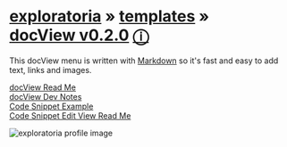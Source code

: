 [exploratoria]( http://exploratoria.github.io/ ) &raquo;  [templates]( http://exploratoria.github.io/templates ) &raquo;  
[docView v0.2.0]( doc-view-v-0-2-0.html ) [&#x24D8;]( https://github.com/exploratoria/exploratoria.github.io/tree/master/doc-view )
===
 
This docView menu is written with [Markdown]( https://en.wikipedia.org/wiki/Markdown ) so it's fast and easy to add text, links and images.

[docView Read Me]( #../../readme.md )  
[docView Dev Notes]( #../../dev-notes.md )  
[Code Snippet Example]( #../../code-snippet-example.md)  
[Code Snippet Edit View Read Me]( #../../../code-snippet-edit-view/readme.md )  

![exploratoria profile image]( http://exploratoria.github.io/cookbook/images/exploratoria-profile.jpg )

